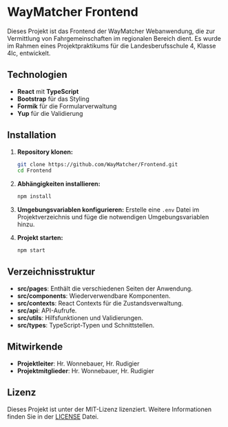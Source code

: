 # WayMatcher Frontend

Dieses Projekt ist das Frontend der WayMatcher Webanwendung, die zur Vermittlung von Fahrgemeinschaften im regionalen Bereich dient. Es wurde im Rahmen eines Projektpraktikums für die Landesberufsschule 4, Klasse 4Ic, entwickelt.

## Technologien

- **React** mit **TypeScript**
- **Bootstrap** für das Styling
- **Formik** für die Formularverwaltung
- **Yup** für die Validierung

## Installation

1. **Repository klonen:**

   ```bash
   git clone https://github.com/WayMatcher/Frontend.git
   cd Frontend
   ```

2. **Abhängigkeiten installieren:**

   ```bash
   npm install
   ```

3. **Umgebungsvariablen konfigurieren:**
   Erstelle eine `.env` Datei im Projektverzeichnis und füge die notwendigen Umgebungsvariablen hinzu.

4. **Projekt starten:**

   ```bash
   npm start
   ```

## Verzeichnisstruktur

- **src/pages**: Enthält die verschiedenen Seiten der Anwendung.
- **src/components**: Wiederverwendbare Komponenten.
- **src/contexts**: React Contexts für die Zustandsverwaltung.
- **src/api**: API-Aufrufe.
- **src/utils**: Hilfsfunktionen und Validierungen.
- **src/types**: TypeScript-Typen und Schnittstellen.

## Mitwirkende

- **Projektleiter**: Hr. Wonnebauer, Hr. Rudigier
- **Projektmitglieder**: Hr. Wonnebauer, Hr. Rudigier

## Lizenz

Dieses Projekt ist unter der MIT-Lizenz lizenziert. Weitere Informationen finden Sie in der [LICENSE](LICENSE) Datei.
